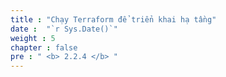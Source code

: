 ```yaml
---
title : "Chạy Terraform để triển khai hạ tầng"
date :  "`r Sys.Date()`" 
weight : 5 
chapter : false
pre : " <b> 2.2.4 </b> "
---
```


